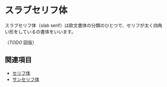 # スラブセリフ体

スラブセリフ体（slab serif）は欧文書体の分類のひとつで、セリフが太く四角い形をしているの書体をいいます。

（*TODO* 図版）

## 関連項目

- [セリフ体](./serif.md)
- [サンセリフ体](./sans-serif.md)
